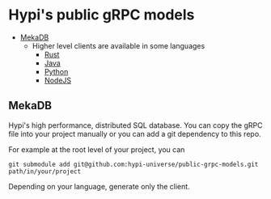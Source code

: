 # Hypi's public gRPC models

* [MekaDB](mekadb_client.proto)
  * Higher level clients are available in some languages
    * [Rust](https://crates.io/crates/mekadb)
    * [Java](https://central.sonatype.com/artifact/app.hypi.mekadb/client)
    * [Python](https://pypi.org/project/mekadb/)
    * [NodeJS](https://www.npmjs.com/package/@hypi/mekadb)

## MekaDB

Hypi's high performance, distributed SQL database.
You can copy the gRPC file into your project manually or you can add a git dependency to this repo.

For example at the root level of your project, you can
```shell
git submodule add git@github.com:hypi-universe/public-grpc-models.git path/in/your/project
```
Depending on your language, generate only the client.
